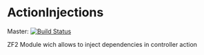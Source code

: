 # ActionInjections
Master:
[![Build Status](https://travis-ci.org/t4web/ActionInjections.svg?branch=master)](https://travis-ci.org/t4web/ActionInjections)

ZF2 Module wich allows to inject dependencies in controller action
